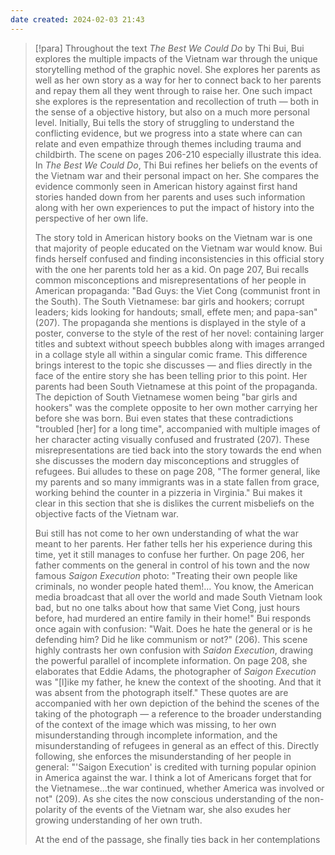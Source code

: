 ```yaml
---
date created: 2024-02-03 21:43
---
```


> [!para]
> Throughout the text *The Best We Could Do* by Thi Bui, Bui explores the multiple impacts of the Vietnam war through the unique storytelling method of the graphic novel. She explores her parents as well as her own story as a way for her to connect back to her parents and repay them all they went through to raise her. One such impact she explores is the representation and recollection of truth — both in the sense of a objective history, but also on a much more personal level. Initially, Bui tells the story of struggling to understand the conflicting evidence, but we progress into a state where can can relate and even empathize through themes including trauma and childbirth. The scene on pages 206-210 especially illustrate this idea. In *The Best We Could Do*, Thi Bui refines her beliefs on the events of the Vietnam war and their personal impact on her. She compares the evidence commonly seen in American history against first hand stories handed down from her parents and uses such information along with her own experiences to put the impact of history into the perspective of her own life.
> 
> The story told in American history books on the Vietnam war is one that majority of people educated on the Vietnam war would know. Bui finds herself confused and finding inconsistencies in this official story with the one her parents told her as a kid. On page 207, Bui recalls common misconceptions and misrepresentations of her people in American propaganda: "Bad Guys: the Viet Cong (communist front in the South). The South Vietnamese: bar girls and hookers; corrupt leaders; kids looking for handouts; small, effete men; and papa-san" (207). The propaganda she mentions is displayed in the style of a poster, converse to the style of the rest of her novel: containing larger titles and subtext without speech bubbles along with images arranged in a collage style all within a singular comic frame. This difference brings interest to the topic she discusses — and flies directly in the face of the entire story she has been telling prior to this point. Her parents had been South Vietnamese at this point of the propaganda. The depiction of South Vietnamese women being "bar girls and hookers" was the complete opposite to her own mother carrying her before she was born. Bui even states that these contradictions "troubled [her] for a long time", accompanied with multiple images of her character acting visually confused and frustrated (207). These misrepresentations are tied back into the story towards the end when she discusses the modern day misconceptions and struggles of refugees. Bui alludes to these on page 208, "The former general, like my parents and so many immigrants was in a state fallen from grace, working behind the counter in a pizzeria in Virginia." Bui makes it clear in this section that she is dislikes the current misbeliefs on the objective facts of the Vietnam war.
> 
> Bui still has not come to her own understanding of what the war meant to her parents. Her father tells her his experience during this time, yet it still manages to confuse her further. On page 206, her father comments on the general in control of his town and the now famous *Saigon Execution* photo: "Treating their own people like criminals, no wonder people hated them!... You know, the American media broadcast that all over the world and made South Vietnam look bad, but no one talks about how that same Viet Cong, just hours before, had murdered an entire family in their home!" Bui responds once again with confusion: "Wait. Does he hate the general or is he defending him? Did he like communism or not?" (206). This scene highly contrasts her own confusion with *Saidon Execution*, drawing the powerful parallel of incomplete information. On page 208, she elaborates that Eddie Adams, the photographer of *Saigon Execution* was "[l]ike my father, he knew the context of the shooting. And that it was absent from the photograph itself." These quotes are are accompanied with her own depiction of the behind the scenes of the taking of the photograph — a reference to the broader understanding of the context of the image which was missing, to her own misunderstanding through incomplete information, and the misunderstanding of refugees in general as an effect of this. Directly following, she enforces the misunderstanding of her people in general: "'Saigon Execution' is credited with turning popular opinion in America against the war. I think a lot of Americans forget that for the Vietnamese...the war continued, whether America was involved or not" (209). As she cites the now conscious understanding of the non-polarity of the events of the Vietnam war, she also exudes her growing understanding of her own truth.
> 
> At the end of the passage, she finally ties back in her contemplations 